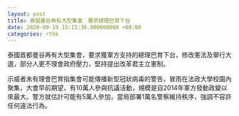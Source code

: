 ```yaml
---
layout: post
title: 泰國曼谷再有大型集會　要求總理巴育下台
date: 2020-09-19 15:15:36.000000000 +08:00
categories: rthk
---
```


泰國首都曼谷再有大型集會，要求獲軍方支持的總理巴育下台，修改憲法及舉行大選，部分人更不理會政府壓力，堅持提出改革君主立憲制。

示威者未有理會巴育指集會可能傳播新型冠狀病毒的警告，冒雨在法政大學校園內聚集，大會早前期望，有10萬人參與抗議活動，規模是自2014年軍方發動政變以來最大。警方就估計可能有5萬人參加，當局部署1萬名警察維持秩序，強調不容許任何違法行為。
